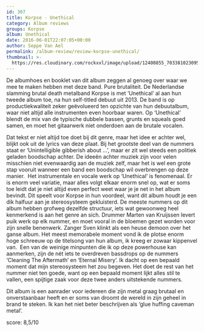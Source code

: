 ```yaml
---
id: 307
title: Korpse - Unethical
category: Album reviews
groups: Korpse
album: Unethical
date: 2016-06-01T22:07:05+00:00
author: Seppe Van Ael
permalink: /album-review/review-korpse-unethical/
thumbnail: >-
  https://res.cloudinary.com/rockxxl/image/upload/12400855_703381023095700_2875249882576259342_n.jpg
---
```

De albumhoes en booklet van dit album zeggen al genoeg over waar we mee te maken hebben met deze band. Pure brutaliteit. De Nederlandse slamming brutal death metalband Korpse is met ‘Unethical’ al aan hun tweede album toe, na hun self-titled debuut uit 2013. De band is op productiekwaliteit zeker geëvolueerd ten opzichte van hun debuutalbum, waar niet altijd alle instrumenten even hoorbaar waren. Op ‘Unethical’ blendt de mix van de typische dubbele bassen, grunts en squeals goed samen, en moet het gitaarwerk niet onderdoen aan de brutale vocalen.

Dat tekst er niet altijd toe doet bij dit genre, maar het idee er achter wel, blijkt ook uit de lyrics van deze plaat. Bij het grootste deel van de nummers staat er ‘Unintelligible gibberish about …’, maar er zit wel steeds een politiek geladen boodschap achter. De ideeën achter muziek zijn voor velen misschien niet evenwaardig aan de muziek zelf, maar het is wel een grote stap vooruit wanneer een band een boodschap wil overbrengen op deze manier.  Het instrumentale en vocale werk op ‘Unethical’ is fenomenaal. Er is enorm veel variatie, maar alles volgt elkaar enorm snel op, wat er soms toe leidt dat je niet altijd even perfect weet waar je je net in het album bevindt. Dit speelt voor Korpse in hun voordeel, want dit album houdt je een dik halfuur aan je stereosysteem gekluisterd. De meeste nummers op dit album hebben grofweg dezelfde structuur, iets wat gewoonweg heel kenmerkend is aan het genre an sich. Drummer Marten van Kruijssen levert puik werk op elk nummer, en moet vooral in de bloemen gezet worden voor zijn snelle benenwerk. Zanger Sven klinkt als een heuse demoon over het ganse album. Het meest memorabele moment vond ik de plotse enorm hoge schreeuw op de titelsong van hun album, ik kreeg er zowaar kippenvel van.  Een van de weinige minpunten die ik op deze powerhouse kan aanmerken, zijn de nét iets te overdreven bassdrops op de nummers ‘Cleaning The Aftermath’ en ‘Eternal Misery’. Ik dacht op een bepaald moment dat mijn stereosysteem het zou begeven. Het doet de rest van het nummer niet ten goede, want op een bepaald moment lijkt alles stil te vallen, een spijtige zaak voor deze twee anders uitstekende nummers.

Dit album is een aanrader voor iedereen die zijn metal graag brutaal en onverstaanbaar heeft en er soms van droomt de wereld in zijn geheel in brand te steken. Ik kan het niet beter beschrijven als ‘glue huffing caveman metal’.

score: 8,5/10